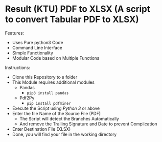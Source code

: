# Result (KTU) PDF to XLSX (A script to convert Tabular PDF to XLSX)

Features:
* Uses Pure python3 Code
* Command Line Interface
* Simple Functionality
* Modular Code based on Multiple Functions

Instructions:

* Clone this Repository to a folder
* This Module requires additional modules
  * Pandas 
    * `pip3 install pandas`
  * Pdf2Py
    * `pip install pdfminer`
* Execute the Script using *Python 3* or above
* Enter the file Name of the Source File (PDF)
  * The Script will detect the Branches Automatically
  * And remove the Trailing Signature and Date to prevent Complication
* Enter Destination File (XLSX)
* Done, you will find your file in the working directory
